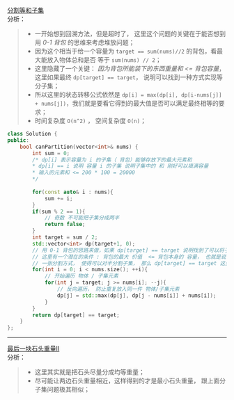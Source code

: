 [分割等和子集](https://leetcode-cn.com/problems/partition-equal-subset-sum/)  
分析：  
> * 一开始想到回溯方法，但是超时了， 这里这个问题的关键在于能否想到用 *0-1 背包* 的思维来考虑堆放问题；  
> * 因为这个相当于给一个容量为 `target == sum(nums)//2` 的背包，看最大能放入物体总和是否 等于 `sum(nums) // 2`；  
> * 这里隐藏了一个关键： *因为背包所能装下的东西重量和 <= 背包容量*， 这里如果最终 `dp[target] == target`， 说明可以找到一种方式实现等分子集；
> * 所以这里的状态转移公式依然是 `dp[i] = max(dp[i], dp[i-nums[j]] + nums[j])`，我们就是要看它得到的最大值是否可以满足最终相等的要求；  
> * 时间复杂度 `O(n^2)` ， 空间复杂度 `O(n)`；  
```C++
class Solution {
public:
    bool canPartition(vector<int>& nums) {
        int sum = 0;
        /* dp[i] 表示容量为 i 的子集（ 背包）能够存放下的最大元素和
        * dp[i] == i 说明 容量 i 的子集 说明子集中的 和 刚好可以填满容量
        * 输入的元素和 <= 200 * 100 = 20000
        */
        
        for(const auto& i : nums){
            sum += i;
        }
        if(sum % 2 == 1){
            // 奇数 不可能把子集分成两半
            return false;
        }
        int target = sum / 2;
        std::vector<int> dp(target+1, 0);
        // 用 0-1 背包的思路来做，如果 dp[target] == target 说明找到了可以将子集分为两半的方法
        // 这里有一个潜在的条件 : 背包的最大 价值  <= 背包本身的 容量， 也就是说 dp[i] <= i ， 如果存在
        // 一张分割方式， 使得可以对半分割子集， 那么 dp[target] == target 这里必须相等才可以
        for(int i = 0; i < nums.size(); ++i){
            // 开始遍历 物体 / 子集元素
            for(int j = target; j >= nums[i]; --j){
                // 反向遍历， 防止重复放入同一件 物体/子集元素
                dp[j] = std::max(dp[j], dp[j - nums[i]] + nums[i]);
            }
        }
        return dp[target] == target;
    }
};
```   
---  
[最后一块石头重量II](https://leetcode-cn.com/problems/last-stone-weight-ii/submissions/)  
分析：  
> * 这里其实就是把石头尽量分成均等重量；  
> * 尽可能让两边石头重量相近，这样得到的才是最小石头重量， 跟上面分子集问题极其相似；  
